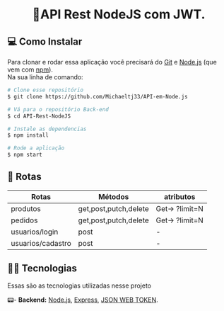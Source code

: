 <h1 align="center"> 
	🔐API Rest NodeJS com JWT.
</h1>

## 💻 Como Instalar

Para clonar e rodar essa aplicação você precisará do [Git](https://git-scm.com) e [Node.js](https://nodejs.org/en/download/) (que vem com [npm](http://npmjs.com)). 
<br>
Na sua linha de comando:

```bash
# Clone esse repositório
$ git clone https://github.com/Michaeltj33/API-em-Node.js

# Vá para o repositório Back-end
$ cd API-Rest-NodeJS

# Instale as dependencias
$ npm install

# Rode a aplicação
$ npm start
```

## 📍 Rotas

Rotas  | Métodos | atributos
--------- | ------ | --------
produtos  | get,post,putch,delete | Get-> ?limit=N
pedidos   | get,post,putch,delete | Get-> ?limit=N
usuarios/login  | post | -
usuarios/cadastro  | post | -



## 👨‍💻 Tecnologias

Essas são as tecnologias utilizadas nesse projeto

📟- **Backend:** [Node.js](https://nodejs.org/en/), [Express](https://expressjs.com/pt-br/), [JSON WEB TOKEN](https://www.npmjs.com/package/jsonwebtoken).